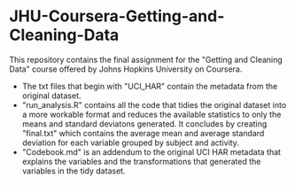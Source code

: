 # JHU-Coursera-Getting-and-Cleaning-Data
This repository contains the final assignment for the "Getting and Cleaning Data" course offered by Johns Hopkins University on Coursera.

* The txt files that begin with "UCI_HAR" contain the metadata from the original dataset.
* "run_analysis.R" contains all the code that tidies the original dataset into a more workable format and reduces the available statistics to only the means and standard deviatons generated. It concludes by creating "final.txt" which contains the average mean and average standard deviation for each variable grouped by subject and activity.
* "Codebook.md" is an addendum to the original UCI HAR metadata that explains the variables and the transformations that generated the variables in the tidy dataset.
